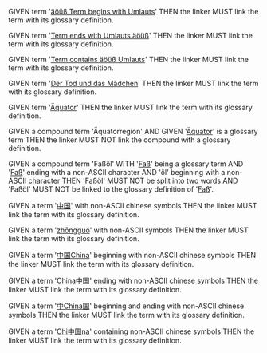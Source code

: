 <!-- =========== DE ============= -->

GIVEN term '[äöüß Term begins with Umlauts][1]'
THEN the linker MUST link the term with its glossary definition.

GIVEN term '[Term ends with Umlauts äöüß][2]'
THEN the linker MUST link the term with its glossary definition.

GIVEN term '[Term contains äöüß Umlauts][3]'
THEN the linker MUST link the term with its glossary definition.

GIVEN term '[Der Tod und das Mädchen][4]'
THEN the linker MUST link the term with its glossary definition.

GIVEN term '[Äquator][5]'
THEN the linker MUST link the term with its glossary definition.

GIVEN a compound term 'Äquatorregion' AND GIVEN '[Äquator][5]' is a glossary term
THEN the linker MUST NOT link the compound with a glossary definition.

GIVEN a compound term 'Faßöl'
WITH '[Faß][6]' being a glossary term
 AND '[Faß][6]' ending with a non-ASCII character
 AND 'öl' beginning with a non-ASCII character
THEN 'Faßöl' MUST NOT be split into two words
AND 'Faßöl' MUST NOT be linked to the glossary definition of '[Faß][6]'.

<!-- =========== ZH ============= -->

GIVEN a term '[中国][7]' with non-ASCII chinese symbols
THEN the linker MUST link the term with its glossary definition.

GIVEN a term '[zhōngguó][8]' with non-ASCII symbols
THEN the linker MUST link the term with its glossary definition.

GIVEN a term '[中国China][9]' beginning with non-ASCII chinese symbols
THEN the linker MUST link the term with its glossary definition.

GIVEN a term '[China中国][10]' ending with non-ASCII chinese symbols
THEN the linker MUST link the term with its glossary definition.

GIVEN a term '[中China国][11]' beginning and ending with non-ASCII chinese symbols
THEN the linker MUST link the term with its glossary definition.

GIVEN a term '[Chi中国na][12]' containing non-ASCII chinese symbols
THEN the linker MUST link the term with its glossary definition.

[1]: ./unicode-glossary.md#äöüß-term-begins-with-umlauts "Testing German Umlauts."

[2]: ./unicode-glossary.md#term-ends-with-umlauts-äöüß "Testing German Umlauts."

[3]: ./unicode-glossary.md#term-contains-äöüß-umlauts "Testing German Umlauts."

[4]: ./unicode-glossary.md#der-tod-und-das-mädchen "Classical composition by Franz Schubert (The Death and the Maiden)."

[5]: ./unicode-glossary.md#äquator "GIVEN a compound term 'Äquatorregion' AND GIVEN 'Äquator' is a glossary term
THEN the linker MUST NOT link the compound with a glossary definition."

[6]: ./unicode-glossary.md#faß "GIVEN a compound term 'Faßöl'
WITH 'Faß' being a glossary term AND 'Faß' ending with a non-ASCII character AND 'öl' beginning with a non-ASCII character
THEN 'Faßöl' MUST NOT be split into two words
AND 'Faßöl' MUST NOT be linked to the glossary definition of 'Faß'."

[7]: ./unicode-glossary.md#中国 "China"

[8]: ./unicode-glossary.md#zhōngguó "China (spelling)"

[9]: ./unicode-glossary.md#中国china "Word begins with symbols"

[10]: ./unicode-glossary.md#china中国 "Word ends with symbols"

[11]: ./unicode-glossary.md#中china国 "Word begins and ends with symbols"

[12]: ./unicode-glossary.md#chi中国na "Word contains symbols"
